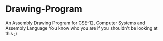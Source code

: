 # Drawing-Program
An Assembly Drawing Program for CSE-12, Computer Systems and Assembly Language
You know who you are if you shouldn't be looking at this ;)
